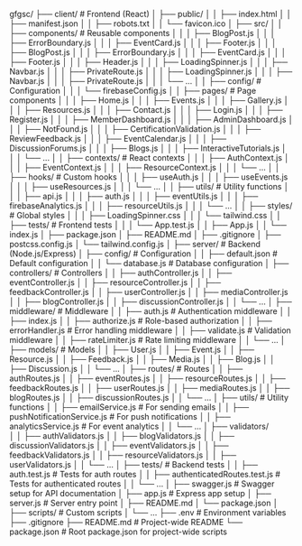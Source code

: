 gfgsc/
├── client/                      # Frontend (React)
│   ├── public/
│   │   ├── index.html
│   │   ├── manifest.json
│   │   ├── robots.txt
│   │   └── favicon.ico
│   ├── src/
│   │   ├── components/          # Reusable components
│   │   │   ├── BlogPost.js
│   │   │   ├── ErrorBoundary.js
│   │   │   ├── EventCard.js
│   │   │   ├── Footer.js
│   │   │   ├── BlogPost.js
│   │   │   ├── ErrorBoundary.js
│   │   │   ├── EventCard.js
│   │   │   ├── Footer.js
│   │   │   ├── Header.js
│   │   │   ├── LoadingSpinner.js
│   │   │   ├── Navbar.js
│   │   │   ├── PrivateRoute.js
│   │   │   ├── LoadingSpinner.js
│   │   │   ├── Navbar.js
│   │   │   ├── PrivateRoute.js
│   │   │   └── ...
│   │   ├── config/              # Configuration
│   │   │   └── firebaseConfig.js
│   │   ├── pages/               # Page components
│   │   │   ├── Home.js
│   │   │   ├── Events.js
│   │   │   ├── Gallery.js
│   │   │   ├── Resources.js
│   │   │   ├── Contact.js
│   │   │   ├── Login.js
│   │   │   ├── Register.js
│   │   │   ├── MemberDashboard.js
│   │   │   ├── AdminDashboard.js
│   │   │   ├── NotFound.js
│   │   │   ├── CertificationValidation.js
│   │   │   ├── ReviewFeedback.js
│   │   │   ├── EventCalendar.js
│   │   │   ├── DiscussionForums.js
│   │   │   ├── Blogs.js
│   │   │   ├── InteractiveTutorials.js
│   │   │   └── ...
│   │   ├── contexts/            # React contexts
│   │   │   ├── AuthContext.js
│   │   │   ├── EventContext.js
│   │   │   ├── ResourceContext.js
│   │   │   └── ...
│   │   ├── hooks/               # Custom hooks
│   │   │   ├── useAuth.js
│   │   │   ├── useEvents.js
│   │   │   ├── useResources.js
│   │   │   └── ...
│   │   ├── utils/               # Utility functions
│   │   │   ├── api.js
│   │   │   ├── auth.js
│   │   │   ├── eventUtils.js
│   │   │   ├── firebaseAnalytics.js
│   │   │   ├── resourceUtils.js
│   │   │   └── ...
│   │   ├── styles/              # Global styles
│   │   │   ├── LoadingSpinner.css
│   │   │   └── tailwind.css
│   │   ├── tests/               # Frontend tests
│   │   │   └── App.test.js
│   │   ├── App.js
│   │   └── index.js
│   ├── package.json
│   ├── README.md
│   ├── .gitignore
│   ├── postcss.config.js
│   └── tailwind.config.js
│
├── server/                      # Backend (Node.js/Express)
│   ├── config/                  # Configuration
│   │   ├── default.json         # Default configuration
│   │   └── database.js          # Database configuration
│   ├── controllers/             # Controllers
│   │   ├── authController.js
│   │   ├── eventController.js
│   │   ├── resourceController.js
│   │   ├── feedbackController.js
│   │   ├── userController.js
│   │   ├── mediaController.js
│   │   ├── blogController.js
│   │   ├── discussionController.js
│   │   └── ...
│   ├── middleware/              # Middleware
│   │   ├── auth.js              # Authentication middleware
│   │   ├── index.js
│   │   ├── authorize.js         # Role-based authorization
│   │   ├── errorHandler.js      # Error handling middleware
│   │   ├── validate.js          # Validation middleware
│   │   ├── rateLimiter.js       # Rate limiting middleware
│   │   └── ...
│   ├── models/                  # Models
│   │   ├── User.js
│   │   ├── Event.js
│   │   ├── Resource.js
│   │   ├── Feedback.js
│   │   ├── Media.js
│   │   ├── Blog.js
│   │   ├── Discussion.js
│   │   └── ...
│   ├── routes/                  # Routes
│   │   ├── authRoutes.js
│   │   ├── eventRoutes.js
│   │   ├── resourceRoutes.js
│   │   ├── feedbackRoutes.js
│   │   ├── userRoutes.js
│   │   ├── mediaRoutes.js
│   │   ├── blogRoutes.js
│   │   ├── discussionRoutes.js
│   │   └── ...
│   ├── utils/                   # Utility functions
│   │   ├── emailService.js      # For sending emails
│   │   ├── pushNotificationService.js # For push notifications
│   │   ├── analyticsService.js  # For event analytics
│   │   └── ...
│   ├── validators/                   
│   │   ├── authValidators.js
│   │   ├── blogValidators.js
│   │   ├── discussionValidators.js
│   │   ├── eventValidators.js
│   │   ├── feedbackValidators.js
│   │   ├── resourceValidators.js
│   │   ├── userValidators.js
│   │   └── ...
│   ├── tests/                   # Backend tests
│   │   ├── auth.test.js         # Tests for auth routes
│   │   ├── authenticatedRoutes.test.js # Tests for authenticated routes
│   │   └── ...
│   ├── swagger.js               # Swagger setup for API documentation
│   ├── app.js                   # Express app setup
│   ├── server.js                # Server entry point
│   ├── README.md
│   └── package.json
│
├── scripts/                     # Custom scripts
│   └── ...
├── .env                         # Environment variables
├── .gitignore
├── README.md                    # Project-wide README
└── package.json                 # Root package.json for project-wide scripts
